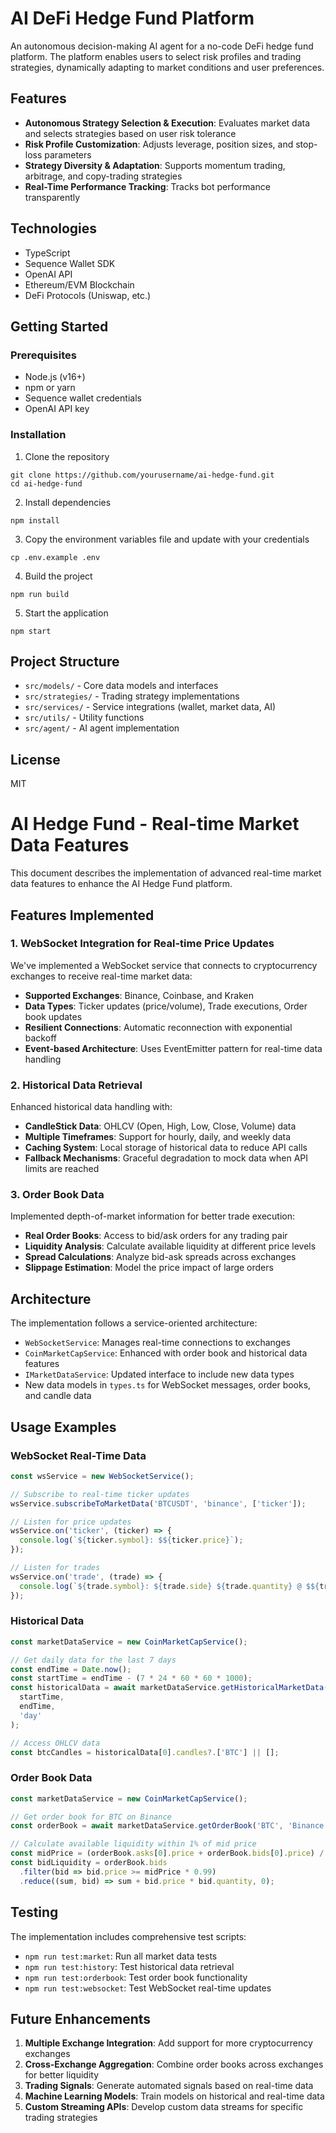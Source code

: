 # AI DeFi Hedge Fund Platform

An autonomous decision-making AI agent for a no-code DeFi hedge fund platform. The platform enables users to select risk profiles and trading strategies, dynamically adapting to market conditions and user preferences.

## Features

- **Autonomous Strategy Selection & Execution**: Evaluates market data and selects strategies based on user risk tolerance
- **Risk Profile Customization**: Adjusts leverage, position sizes, and stop-loss parameters
- **Strategy Diversity & Adaptation**: Supports momentum trading, arbitrage, and copy-trading strategies
- **Real-Time Performance Tracking**: Tracks bot performance transparently

## Technologies

- TypeScript
- Sequence Wallet SDK
- OpenAI API
- Ethereum/EVM Blockchain
- DeFi Protocols (Uniswap, etc.)

## Getting Started

### Prerequisites

- Node.js (v16+)
- npm or yarn
- Sequence wallet credentials
- OpenAI API key

### Installation

1. Clone the repository
```
git clone https://github.com/yourusername/ai-hedge-fund.git
cd ai-hedge-fund
```

2. Install dependencies
```
npm install
```

3. Copy the environment variables file and update with your credentials
```
cp .env.example .env
```

4. Build the project
```
npm run build
```

5. Start the application
```
npm start
```

## Project Structure

- `src/models/` - Core data models and interfaces
- `src/strategies/` - Trading strategy implementations
- `src/services/` - Service integrations (wallet, market data, AI)
- `src/utils/` - Utility functions
- `src/agent/` - AI agent implementation

## License

MIT 

# AI Hedge Fund - Real-time Market Data Features

This document describes the implementation of advanced real-time market data features to enhance the AI Hedge Fund platform.

## Features Implemented

### 1. WebSocket Integration for Real-time Price Updates

We've implemented a WebSocket service that connects to cryptocurrency exchanges to receive real-time market data:

- **Supported Exchanges**: Binance, Coinbase, and Kraken
- **Data Types**: Ticker updates (price/volume), Trade executions, Order book updates
- **Resilient Connections**: Automatic reconnection with exponential backoff
- **Event-based Architecture**: Uses EventEmitter pattern for real-time data handling

### 2. Historical Data Retrieval

Enhanced historical data handling with:

- **CandleStick Data**: OHLCV (Open, High, Low, Close, Volume) data
- **Multiple Timeframes**: Support for hourly, daily, and weekly data
- **Caching System**: Local storage of historical data to reduce API calls
- **Fallback Mechanisms**: Graceful degradation to mock data when API limits are reached

### 3. Order Book Data

Implemented depth-of-market information for better trade execution:

- **Real Order Books**: Access to bid/ask orders for any trading pair
- **Liquidity Analysis**: Calculate available liquidity at different price levels
- **Spread Calculations**: Analyze bid-ask spreads across exchanges
- **Slippage Estimation**: Model the price impact of large orders

## Architecture

The implementation follows a service-oriented architecture:

- `WebSocketService`: Manages real-time connections to exchanges
- `CoinMarketCapService`: Enhanced with order book and historical data features
- `IMarketDataService`: Updated interface to include new data types
- New data models in `types.ts` for WebSocket messages, order books, and candle data

## Usage Examples

### WebSocket Real-Time Data

```typescript
const wsService = new WebSocketService();

// Subscribe to real-time ticker updates
wsService.subscribeToMarketData('BTCUSDT', 'binance', ['ticker']);

// Listen for price updates
wsService.on('ticker', (ticker) => {
  console.log(`${ticker.symbol}: $${ticker.price}`);
});

// Listen for trades
wsService.on('trade', (trade) => {
  console.log(`${trade.symbol}: ${trade.side} ${trade.quantity} @ $${trade.price}`);
});
```

### Historical Data

```typescript
const marketDataService = new CoinMarketCapService();

// Get daily data for the last 7 days
const endTime = Date.now();
const startTime = endTime - (7 * 24 * 60 * 60 * 1000);
const historicalData = await marketDataService.getHistoricalMarketData(
  startTime, 
  endTime, 
  'day'
);

// Access OHLCV data
const btcCandles = historicalData[0].candles?.['BTC'] || [];
```

### Order Book Data

```typescript
const marketDataService = new CoinMarketCapService();

// Get order book for BTC on Binance
const orderBook = await marketDataService.getOrderBook('BTC', 'Binance');

// Calculate available liquidity within 1% of mid price
const midPrice = (orderBook.asks[0].price + orderBook.bids[0].price) / 2;
const bidLiquidity = orderBook.bids
  .filter(bid => bid.price >= midPrice * 0.99)
  .reduce((sum, bid) => sum + bid.price * bid.quantity, 0);
```

## Testing

The implementation includes comprehensive test scripts:

- `npm run test:market`: Run all market data tests
- `npm run test:history`: Test historical data retrieval
- `npm run test:orderbook`: Test order book functionality
- `npm run test:websocket`: Test WebSocket real-time updates

## Future Enhancements

1. **Multiple Exchange Integration**: Add support for more cryptocurrency exchanges
2. **Cross-Exchange Aggregation**: Combine order books across exchanges for better liquidity
3. **Trading Signals**: Generate automated signals based on real-time data
4. **Machine Learning Models**: Train models on historical and real-time data
5. **Custom Streaming APIs**: Develop custom data streams for specific trading strategies 
